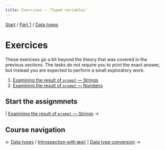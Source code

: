 ```yaml
---
title: Exercises — ‘Typed variables’
---
```


[Start](/raku-course/) / [Part 1](/raku-course/part1) / [Data types](/raku-course/data-types)

# Exercices

These exercises go a bit beyond the theory that was covered in the previous sections. The tasks do not require you to print the exact answer, but instead you are expected to perform a small exploratory work.

1. [Examining the result of `prompt` — Strings](prompt-strings)
1. [Examining the result of `prompt` — Numbers](prompt-numbers)

## Start the assignmnets

| [Examining the result of `prompt` — Strings](prompt-strings) →

## Course navigation

← [Data types](/raku-course/data-types) / [Introspection with `WHAT`](/raku-course/data-types/what) | [Data type conversion](/raku-course/coercion) →
